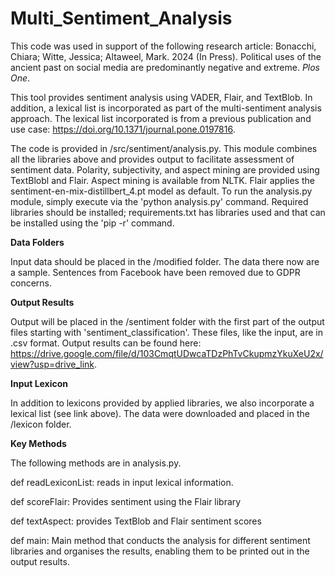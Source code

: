 # Multi_Sentiment_Analysis

This code was used in support of the following research article:
Bonacchi, Chiara; Witte, Jessica; Altaweel, Mark. 2024 (In Press). Political uses of the ancient past on social media are predominantly negative and extreme. <i>Plos One</i>.


This tool provides sentiment analysis using VADER, Flair, and TextBlob. In addition, a lexical list is incorporated as part of the 
multi-sentiment analysis approach. The lexical list incorporated is from a previous publication and use case:  https://doi.org/10.1371/journal.pone.0197816.

The code is provided in /src/sentiment/analysis.py. This module combines all the libraries above and provides output to facilitate assessment of sentiment data.
Polarity, subjectivity, and aspect mining are provided using TextBlobl and Flair. Aspect mining is available from NLTK. Flair applies the sentiment-en-mix-distillbert_4.pt model as default. To run the analysis.py module, simply execute via the 'python analysis.py' command. Required libraries should be installed; requirements.txt has libraries used and that can be installed using the 'pip -r' command. 

<b>Data Folders</b>

Input data should be placed in the /modified folder. The data there now are a sample. Sentences from Facebook have been removed due to GDPR concerns. 

<b>Output Results</b>

Output will be placed in the /sentiment folder with the first part of the output files starting with 'sentiment_classification'. These files, like the input,
are in .csv format. Output results can be found here:  https://drive.google.com/file/d/103CmqtUDwcaTDzPhTvCkupmzYkuXeU2x/view?usp=drive_link.

<b>Input Lexicon</b>

In addition to lexicons provided by applied libraries, we also incorporate a lexical list (see link above). The data were downloaded and placed in the /lexicon folder.

<b>Key Methods</b>

The following methods are in analysis.py.

def readLexiconList: reads in input lexical information.

def scoreFlair: Provides sentiment using the Flair library

def textAspect: provides TextBlob and Flair sentiment scores

def main:  Main method that conducts the analysis for different sentiment libraries and organises the results, enabling them to be printed out in the output results. 

